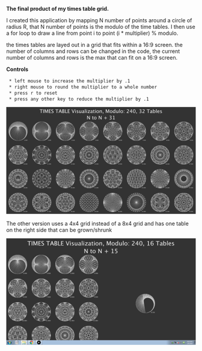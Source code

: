 **The final product of my times table grid.**

I created this application by mapping N number of points around a circle of radius R, that N number of points is the modulo of the time tables. I then use a for loop to draw a line from point i to point (i * multiplier) % modulo. 

the times tables are layed out in a grid that fits within a 16:9 screen. the number of columns and rows can be changed in the code, the current number of columns and rows is the max that can fit on a 16:9 screen.

**Controls**
````
 * left mouse to increase the multiplier by .1
 * right mouse to round the multiplier to a whole number
 * press r to reset
 * press any other key to reduce the multiplier by .1
````
![Screenshot](final.PNG)


The other version uses a 4x4 grid instead of a 8x4 grid and has one table on the right side that can be grown/shrunk

![Screenshot](Capture.PNG)
